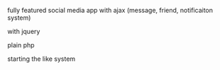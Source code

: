 fully featured social media app with ajax (message, friend, notificaiton system)

with jquery

plain php

starting the like system
